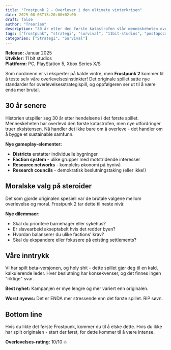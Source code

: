 ```yaml
---
title: "Frostpunk 2 - Overlever i den ultimate vinterkrisen"
date: 2025-08-03T13:20:00+02:00
draft: false
author: "Treorian"
description: "30 år etter den første katastrofen står menneskeheten overfor nye utfordringer. Frostpunk 2 lover mer komplekse valg og større samfunn."
tags: ["frostpunk", "strategi", "survival", "11bit-studios", "postapocalyptic"]
categories: ["Strategi", "Survival"]
---
```


**Release:** Januar 2025  
**Utvikler:** 11 bit studios  
**Plattform:** PC, PlayStation 5, Xbox Series X/S

Som nordmenn er vi eksperter på kalde vintre, men **Frostpunk 2** kommer til å teste selv våre overlevelsesinstinkter! Det originale spillet satte nye standarder for overlevelsesstrategispill, og oppfølgeren ser ut til å være enda mer brutal.

## 30 år senere

Historien utspiller seg 30 år etter hendelsene i det første spillet. Menneskeheten har overlevd den første katastrofen, men nye utfordringer truer eksistensen. Nå handler det ikke bare om å overleve - det handler om å bygge et sustainable samfunn.

**Nye gameplay-elementer:**
- **Districts** erstatter individuelle bygninger
- **Faction system** - ulike grupper med motstridende interesser  
- **Resource networks** - kompleks økonomi på bynivå
- **Research councils** - demokratisk beslutningstaking (eller ikke!)

## Moralske valg på steroider

Det som gjorde originalen spesiell var de brutale valgene mellom overlevelse og moral. Frostpunk 2 tar dette til neste nivå:

**Nye dilemmaer:**
- Skal du prioritere barnehager eller sykehus?
- Er slavearbeid akseptabelt hvis det redder byen?
- Hvordan balanserer du ulike factions' krav?
- Skal du ekspandere eller fokusere på existing settlements?

## Våre inntrykk

Vi har spilt beta-versjonen, og holy shit - dette spillet gjør deg til en kald, kalkulerende leder. Hver beslutning har konsekvenser, og det finnes ingen "riktige" svar.

**Best nyhet:** Kampanjen er mye lengre og mer variert enn originalen.

**Worst nyews:** Det er ENDA mer stressende enn det første spillet. RIP søvn.

## Bottom line

Hvis du likte det første Frostpunk, kommer du til å elske dette. Hvis du ikke har spilt originalen - start der først, for dette kommer til å være intense.

**Overlevelses-rating:** 10/10 🔥